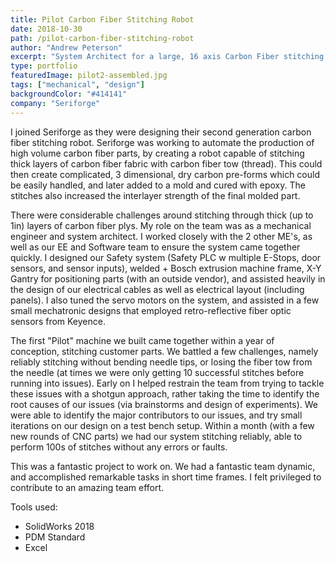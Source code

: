 ```yaml
---
title: Pilot Carbon Fiber Stitching Robot
date: 2018-10-30
path: /pilot-carbon-fiber-stitching-robot
author: "Andrew Peterson"
excerpt: "System Architect for a large, 16 axis Carbon Fiber stitching robot."
type: portfolio
featuredImage: pilot2-assembled.jpg
tags: ["mechanical", "design"]
backgroundColor: "#414141"
company: "Seriforge"
---
```


I joined Seriforge as they were designing their second generation carbon
fiber stitching robot. Seriforge was working to automate the production
of high volume carbon fiber parts, by creating a robot capable of stitching
thick layers of carbon fiber fabric with carbon fiber tow (thread). This
could then create complicated, 3 dimensional, dry carbon pre-forms which could be easily handled, and later added to a mold and cured with epoxy. The stitches also increased the interlayer strength of the final molded part.

There were considerable challenges around stitching through thick (up to 1in) layers of carbon fiber plys. My role on the team was as a mechanical engineer and system architect. I worked closely with the 2 other ME's, as well as our EE and Software team to ensure the system came together quickly. I designed our Safety system (Safety PLC w multiple E-Stops, door sensors, and sensor inputs), welded + Bosch extrusion machine frame, X-Y Gantry for positioning parts (with an outside vendor), and assisted heavily in the design of our electrical cables as well as electrical layout (including panels). I also tuned the servo motors on the system, and assisted in a few small mechatronic designs that employed retro-reflective fiber optic sensors from Keyence.

The first "Pilot" machine we built came together within a year of conception, stitching customer parts. We battled a few challenges, namely reliably stitching without bending needle tips, or losing the fiber tow from the needle (at times we were only getting 10 successful stitches before running into issues). Early on I helped restrain the team from trying to tackle these issues with a shotgun approach, rather taking the time to identify the root causes of our issues (via brainstorms and design of experiments). We were able to identify the major contributors to our issues, and try small iterations on our design on a test bench setup. Within a month (with a few new rounds of CNC parts) we had our system stitching reliably, able to perform 100s of stitches without any errors or faults.

This was a fantastic project to work on. We had a fantastic team dynamic, and accomplished remarkable tasks in short time frames. I felt privileged to contribute to an amazing team effort.

Tools used:

- SolidWorks 2018
- PDM Standard
- Excel
